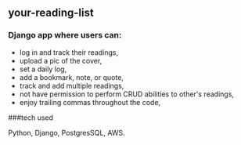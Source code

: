 ## your-reading-list

### Django app where users can:
 - log in and track their readings,
 - upload a pic of the cover,
 - set a daily log,
 - add a bookmark, note, or quote,
 - track and add multiple readings,
 - not have permission to perform CRUD abilities to other's readings,
 - enjoy trailing commas throughout the code,
 
 ###tech used
 
 Python, Django, PostgresSQL, AWS.
